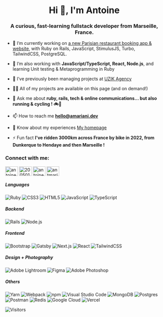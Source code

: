 <h1 align="center">Hi 👋, I'm Antoine</h1>
<h3 align="center">A curious, fast-learning fullstack developer from Marseille, France.</h3>

- 🔭 I’m currently working on [a new Parisian restaurant booking app & website](https://www.github.com/antoinemariani/eunoe-restaurant), with Ruby on Rails, JavaScript, StimulusJS, Turbo, TailwindCSS, PostgreSQL. 

- 🌱 I’m also working with **JavaScript/TypeScript, React, Node.js**, and learning Unit testing & Metaprogramming in Ruby

- 👯 I’ve previously been managing projects at [UZIK Agency](https://www.uzik.com/)

- 👨‍💻 All of my projects are available on this page (and on demand!)

- 💬 Ask me about **ruby, rails, tech & online communications... but also running & cycling ! 🚲🏃**

- 📫 How to reach me **hello@amariani.dev**

- 📄 Know about my experiences [My homepage](https://www.amariani.dev)

- ⚡ Fun fact **I've ridden 3000km across France by bike in 2022, from Dunkerque to Hendaye and then Marseille !**

<h3 align="left">Connect with me:</h3>
<p align="left">
<a href="https://linkedin.com/in/antoinemariani" target="blank"><img align="center" src="https://raw.githubusercontent.com/rahuldkjain/github-profile-readme-generator/master/src/images/icons/Social/linked-in-alt.svg" alt="antoinemariani" height="30" width="40" /></a>
<a href="https://stackoverflow.com/users/20050190" target="blank"><img align="center" src="https://raw.githubusercontent.com/rahuldkjain/github-profile-readme-generator/master/src/images/icons/Social/stack-overflow.svg" alt="20050190" height="30" width="40" /></a>
<a href="https://instagram.com/antoine_mariani" target="blank"><img align="center" src="https://raw.githubusercontent.com/rahuldkjain/github-profile-readme-generator/master/src/images/icons/Social/instagram.svg" alt="antoine_mariani" height="30" width="40" /></a>
<a href="https://dribbble.com/antmariani" target="blank"><img align="center" src="https://raw.githubusercontent.com/rahuldkjain/github-profile-readme-generator/master/src/images/icons/Social/dribbble.svg" alt="antmariani" height="30" width="40" /></a>
</p>

<h5 align="left">Languages</h5>
  <p align="left">
    <img src="https://img.shields.io/badge/ruby-%23cc342d.svg?logo=ruby&logoColor=white&style=for-the-badge" alt="Ruby" />
    <img src="https://img.shields.io/badge/css3-%231572b6.svg?logo=css3&logoColor=white&style=for-the-badge" alt="CSS3" />
    <img src="https://img.shields.io/badge/html5-%23e34f26.svg?logo=html5&logoColor=white&style=for-the-badge" alt="HTML5" />
    <img src="https://img.shields.io/badge/javascript-%23323330.svg?logo=javascript&logoColor=%23F7DF1E&style=for-the-badge" alt="JavaScript" />
    <img src="https://img.shields.io/badge/typescript-%23007acc.svg?logo=typescript&logoColor=white&style=for-the-badge" alt="TypeScript" />
  </p>

<h5 align="left">Backend</h5>
  <p align="left">
    <img src="https://img.shields.io/badge/-Ruby%20on%20Rails-CC0000?logo=ruby%20on%20rails&logoColor=white&style=for-the-badge" alt="Rails" />
    <img src="https://img.shields.io/badge/node.js-%2343853d.svg?logo=node.js&logoColor=white&style=for-the-badge" alt="Node.js" />
    
  </p>

<h5 align="left">Frontend</h5>
  <p align="left">
    <img src="https://img.shields.io/badge/bootstrap-%237952b3.svg?logo=bootstrap&logoColor=white&style=for-the-badge" alt="Bootstrap" />
    <img src="https://img.shields.io/badge/gatsby-%23663399.svg?logo=gatsby&logoColor=white&style=for-the-badge" alt="Gatsby" />
    <img src="https://img.shields.io/badge/next.js-%23000000.svg?logo=next.js&logoColor=white&style=for-the-badge" alt="Next.js" />
    <img src="https://img.shields.io/badge/react-%2320232a.svg?logo=react&logoColor=%2361dafb&style=for-the-badge" alt="React" />
    <img src="https://img.shields.io/badge/tailwindcss-%2338b2ac.svg?logo=tailwind-css&logoColor=white&style=for-the-badge" alt="TailwindCSS" />
  </p>

<h5 align="left">Design + Photography</h5>
  <p align="left">
    <img src="https://img.shields.io/badge/adobe%20lightroom-%2331a8ff.svg?logo=adobe-lightroom&logoColor=white&style=for-the-badge" alt="Adobe Lightroom" />
    <img src="https://img.shields.io/badge/figma-%23f24e1e.svg?logo=figma&logoColor=white&style=for-the-badge" alt="Figma" />
    <img src="https://img.shields.io/badge/adobe%20photoshop-%2331a8ff.svg?logo=adobe-photoshop&logoColor=white&style=for-the-badge" alt="Adobe Photoshop" />
  </p>

<h5 align="left">Others</h5>
  <p align="left">
    <img src="https://img.shields.io/badge/yarn-%232c8ebb.svg?logo=yarn&logoColor=white&style=for-the-badge" alt="Yarn" />
    <img src="https://img.shields.io/badge/webpack-%231e72b3.svg?logo=webpack&logoColor=white&style=for-the-badge" alt="Webpack" />
    <img src="https://img.shields.io/badge/npm-%23cb0000.svg?logo=npm&logoColor=white&style=for-the-badge" alt="npm" />
    <img src="https://img.shields.io/badge/visual%20studio%20code-%230078d7.svg?logo=visual-studio-code&logoColor=white&style=for-the-badge" alt="Visual Studio Code" />
    <img src="https://img.shields.io/badge/mongodb-%234ea94b.svg?logo=mongodb&logoColor=white&style=for-the-badge" alt="MongoDB" />
    <img src="https://img.shields.io/badge/postgres-%23336791.svg?logo=postgresql&logoColor=white&style=for-the-badge" alt="Postgres" />
    <img src="https://img.shields.io/badge/postman-%23ff6c37.svg?logo=postman&logoColor=white&style=for-the-badge" alt="Postman" />
    <img src="https://img.shields.io/badge/redis-%23a51f17.svg?logo=redis&logoColor=white&style=for-the-badge" alt="Redis" />
    <img src="https://img.shields.io/badge/google%20cloud-%234285f4.svg?logo=googlecloud&logoColor=white&style=for-the-badge" alt="Google Cloud" />
    <img src="https://img.shields.io/badge/vercel-%23000000.svg?logo=vercel&logoColor=white&style=for-the-badge" alt="Vercel" />
  </p>

![Visitors](https://komarev.com/ghpvc/?username=antoinemariani&color=green&style=for-the-badge)

